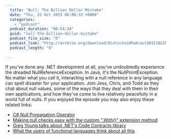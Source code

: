 ```yaml
---
  title: "Null: The Billion Dollar Mistake"
  date: "Thu, 22 Oct 2015 06:00:33 +0000"
  categories: 
    - "podcast"
  podcast_duration: "00:54:34"
  guid: "null-the-billion-dollar-mistake"
  podcast_file_size: "0"
  podcast_link: "http://archive.org/download/StaticVoidPodcast20151021Nulls/StaticVoidPodcast-20151021-Nulls.mp3"
  podcast_length: "0"

---
```

If you've done any .NET development at all, you've undoubtedly experience the dreaded NullReferenceException. In Java, it's the NullPointException. No matter what you call it, interacting with a null reference in any language can spell disaster for your application. Join Jess, Chris, and Todd as they chat about null values, some of the ways that they deal with them in their own applications, and how they've come to live relatively peacefully in a world full of nulls. If you enjoyed the episode you may also enjoy these related links:

*   [C# Null Propagation Operator](https://roslyn.codeplex.com/discussions/540883)
*   [Making null checks easy with the custom ".With()" extension method](http://www.codeproject.com/Articles/109026/Chained-null-checks-and-the-Maybe-monad)
*   [Greg Young talks about .NET's Code Contracts library](http://www.infoq.com/presentations/Contracts-Library)
*   [What the users of functional languages think about all this](http://fsharpforfunandprofit.com/posts/the-option-type)